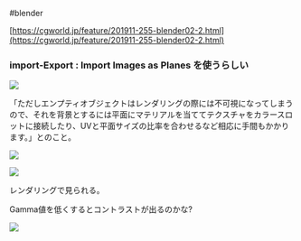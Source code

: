 #blender 


[https://cgworld.jp/feature/201911-255-blender02-2.html](https://cgworld.jp/feature/201911-255-blender02-2.html)

### import-Export : Import Images as Planes を使うらしい

![](image-kmyf4g0u.png)

「ただしエンプティオブジェクトはレンダリングの際には不可視になってしまうので、それを背景とするには平面にマテリアルを当ててテクスチャをカラースロットに接続したり、UVと平面サイズの比率を合わせるなど相応に手間もかかります。」とのこと。


![](image-kmyf5t1f.png)

![](image-kmyf64b0.png)

レンダリングで見られる。

Gamma値を低くするとコントラストが出るのかな?

![](image-kmyf7mp7.png)

